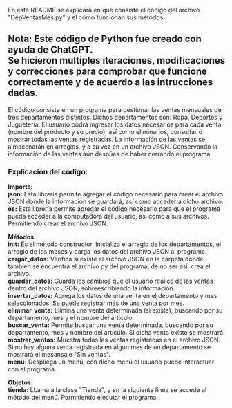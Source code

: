 En este README se explicará en que consiste el código del archivo "DepVentasMes.py" y el cómo funcionan sus métodos.

Nota: 
Este código de Python fue creado con ayuda de ChatGPT.<br>
Se hicieron multiples iteraciones, modificaciones y correcciones para comprobar que funcione correctamente y de acuerdo a las intrucciones dadas.
-
El código consiste en un programa para gestionar las ventas mensuales de tres departamentos distintos. Dichos departamentos son: Ropa, Deportes y Juguetería.
El usuario podrá ingresar los datos necesarios para cada venta (nombre del producto y su precio), así como eliminarlos, consultar o mostrar todas las ventas registradas.
La información de las ventas se almacenarán en arreglos, y a su vez en un archivo JSON. Conservando la información de las ventas aún despúes de haber cerrando el programa.

### Explicación del código:
**Imports:**\
__json:__ Esta librería permite agregar el código necesario para crear el archivo JSON donde la información se guardará, así como acceder a dicho archivo.\
__os:__ Esta librería permite agregar el código necesario para que el programa pueda acceder a la computadora del usuario, así como a sus archivos. Permitiendo crear el archivo JSON.

**Métodos:**\
__init:__ Es el método constructor. Inicializa el arreglo de los departamentos, el arreglo de los  meses y carga los datos del archivo JSON al programa.\
__cargar_datos:__ Verifica si existe el archivo JSON en la carpeta donde también se encuentra el archivo py del programa, de no ser así, crea el archivo.\
__guardar_datos:__ Guarda los cambios que el usuario realice de las ventas dentro del archivo JSON, sobreescribiendo la información.\
__insertar_datos:__ Agrega los datos de una venta en el departamento y mes seleccionados. Se puede registrar más de una venta por mes.\
__eliminar_venta:__ Elimina una venta determinada (si existe), buscando por su departamento, mes y el nombre del articulo.\
__buscar_venta:__ Permite buscar una venta determinada, buscando por su departamento, mes y nombre del artículo. Si dicha venta existe se mostrará.
__mostrar_ventas:__ Muestra todas las ventas registradas en el archivo JSON. Si no hay alguna venta registrada en algún mes de un departamento se mostrará el mesansaje "Sin ventas".\
__menu:__ Despliega un menú, con dicho menú el usuario puede interactuar con el programa.

**Objetos:**\
__tienda:__ LLama a la clase "Tienda", y en la siguiente línea se accede al método del menú. Permitiendo ejecutar el programa.

